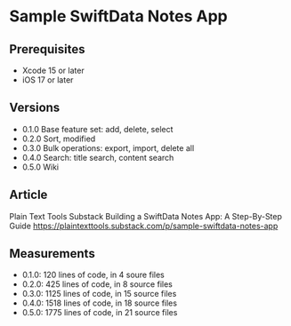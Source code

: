 # Sample SwiftData Notes App

## Prerequisites
- Xcode 15 or later
- iOS 17 or later

## Versions  
- 0.1.0 Base feature set: add, delete, select
- 0.2.0 Sort, modified 
- 0.3.0 Bulk operations: export, import, delete all 
- 0.4.0 Search: title search, content search 
- 0.5.0 Wiki

## Article 
Plain Text Tools Substack
Building a SwiftData Notes App: A Step-By-Step Guide
https://plaintexttools.substack.com/p/sample-swiftdata-notes-app

## Measurements 
- 0.1.0: 120 lines of code, in 4 soure files 
- 0.2.0: 425 lines of code, in 8 source files
- 0.3.0: 1125 lines of code, in 15 source files
- 0.4.0: 1518 lines of code, in 18 source files
- 0.5.0: 1775 lines of code, in 21 source files

